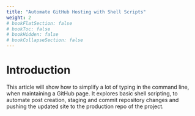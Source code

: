```yaml
---
title: "Automate GitHub Hosting with Shell Scripts"
weight: 2
# bookFlatSection: false
# bookToc: false
# bookHidden: false
# bookCollapseSection: false
---
```


# Introduction

This article will show how to simplify a lot of typing in the command line, when maintaining a GitHub page. It explores basic shell scripting, to automate post creation, staging and commit repository changes and pushing the updated site to the production repo of the project.
